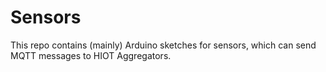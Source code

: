 # Sensors

This repo contains (mainly) Arduino sketches for sensors, which can send MQTT messages to HIOT Aggregators.

